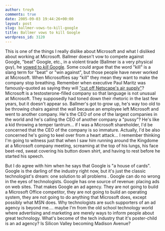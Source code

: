 ```yaml
---
author: troyh
comments: true
date: 2005-09-03 19:44:26+00:00
layout: post
slug: ballmer-vows-to-kill-google
title: Ballmer vows to kill Google
wordpress_id: 3120
---
```


This is one of the things I really dislike about Microsoft and what I disliked about working at Microsoft. Ballmer doesn't vow to compete against Google, "beat" Google, etc., in a violent tirade (Ballmer is a very physical guy), he [vowed to _kill_ Google](http://news.com.com/Court+docs+Ballmer+vowed+to+kill+Google/2100-1014_3-5846243.html). Some could argue that the word "kill" is a slang term for "beat" or "win against", but those people have never worked at Microsoft. When Microsofties say "kill" they mean they want to make the company stop breathing. Remember when executive Paul Maritz was famously-quoted as saying they will ["cut off Netscape's air supply"](http://news.com.com/Microsoft,+Intel+wage+war+of+words/2100-1023_3-217848.html)? Microsoft is a testosterone-filled company so that language is not unusual at Microsoft. They supposedly had toned down their rhetoric in the last few years, but it doesn't appear so. Ballmer's got to grow up, he's way too old to be throwing chairs against the wall because an employee left Microsoft and went to another company. He's the CEO of one of the largest companies in the world and he's calling the CEO of another company a "pussy"? He's like a kid throwing a temper tantrum... if I was a Microsoft shareholder, I'd be concerned that the CEO of the company is so immature. Actually, I'd be also concerned he's going to keel over from a heart attack... I remember thinking I'm going to witness just that when I saw him running around the Kingdome at a Microsoft company meeting, screaming at the top of his lungs, his face beet-red, sweat covering his button down shirt, and having to rest before he started his speech.

But I do agree with him when he says that Google is "a house of cards". Google is the darling of the industry right now, but it's just the classic technologist's dream: one solution to all problems . Google can do no wrong in the eyes of technologists. Google has one source of revenue: placing ads on web sites. That makes Google an ad agency. They are not going to build a Microsoft Office competitor, they are not going to build an operating system, they are not going to do anything that Microsoft does, except possibly what MSN does. Why technologists are such supporters of an ad agency is beyond me.... maybe I'm from the old school technology world where advertising and marketing are merely ways to inform people about great technology. What's become of the tech industry that it's poster-child is an ad agency? Is Silicon Valley becoming Madison Avenue?
